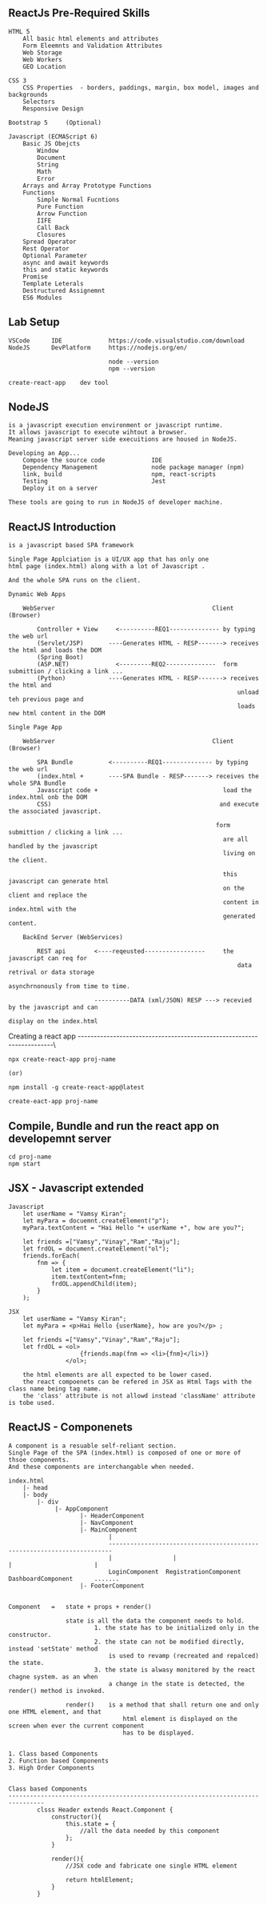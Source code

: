 ReactJs Pre-Required Skills
-------------------------------------------------------

    HTML 5
        All basic html elements and attributes
        Form Eleemnts and Validation Attributes
        Web Storage
        Web Workers
        GEO Location

    CSS 3
        CSS Properties  - borders, paddings, margin, box model, images and backgrounds
        Selectors
        Responsive Design

    Bootstrap 5     (Optional)

    Javascript (ECMAScript 6)
        Basic JS Obejcts
            Window
            Document
            String
            Math
            Error
        Arrays and Array Prototype Functions
        Functions
            Simple Normal Fucntions
            Pure Function
            Arrow Function
            IIFE
            Call Back
            Closures
        Spread Operator
        Rest Operator
        Optional Parameter
        async and await keywords
        this and static keywords
        Promise
        Template Leterals
        Destructured Assignemnt
        ES6 Modules

Lab Setup
--------------------------------------------------------
    VSCode      IDE             https://code.visualstudio.com/download
    NodeJS      DevPlatform     https://nodejs.org/en/

                                node --version
                                npm --version

    create-react-app    dev tool


NodeJS
--------------------------------------------------------

    is a javascript execution environment or javascript runtime.
    It allows javascript to execute wihtout a browser.
    Meaning javascript server side execuitions are housed in NodeJS.

    Developing an App...
        Compose the source code             IDE
        Dependency Management               node package manager (npm)
        link, build                         npm, react-scripts
        Testing                             Jest
        Deploy it on a server               

    These tools are going to run in NodeJS of developer machine.

ReactJS Introduction
--------------------------------------------------------
    
    is a javascript based SPA framework

    Single Page Applciation is a UI/UX app that has only one
    html page (index.html) along with a lot of Javascript .

    And the whole SPA runs on the client.

    Dynamic Web Apps

        WebServer                                            Client (Browser)

            Controller + View     <----------REQ1-------------- by typing the web url
            (Servlet/JSP)       ----Generates HTML - RESP-------> receives the html and loads the DOM 
            (Spring Boot)
            (ASP.NET)             <---------REQ2--------------  form submittion / clicking a link ...
            (Python)            ----Generates HTML - RESP-------> receives the html and 
                                                                    unload teh previous page and 
                                                                    loads new html content in the DOM 

    Single Page App

        WebServer                                            Client (Browser)

            SPA Bundle          <----------REQ1-------------- by typing the web url
            (index.html +       ----SPA Bundle - RESP-------> receives the whole SPA Bundle
            Javascript code +                                   load the index.html onb the DOM
            CSS)                                               and execute the associated javascript.
            
                                                              form submittion / clicking a link ...
                                                                are all handled by the javascript
                                                                living on the client.

                                                                this javascript can generate html
                                                                on the client and replace the 
                                                                content in index.html with the
                                                                generated content.

        BackEnd Server (WebServices)

            REST api        <----reqeusted-----------------     the javascript can req for 
                                                                    data retrival or data storage
                                                                    asynchrnonously from time to time.

                            ----------DATA (xml/JSON) RESP ---> recevied by the javascript and can 
                                                                    display on the index.html
Creating a react app
----------------------------------------------------------------------\

    npx create-react-app proj-name

    (or)

    npm install -g create-react-app@latest

    create-eact-app proj-name

Compile, Bundle and run the react app on developemnt server
---------------------------------------------------------------------
    cd proj-name
    npm start

JSX - Javascript extended
----------------------------------------------------------------------

    Javascript
        let userName = "Vamsy Kiran";
        let myPara = docuemnt.createElement("p");
        myPara.textContent = "Hai Hello "+ userName +", how are you?";

        let friends =["Vamsy","Vinay","Ram","Raju"];
        let frdOL = document.createElement("ol");
        friends.forEach(
            fnm => {
                let item = document.createElement("li");
                item.textContent=fnm;
                frdOL.appendChild(item);
            }
        );

    JSX
        let userName = "Vamsy Kiran";
        let myPara = <p>Hai Hello {userName}, how are you?</p> ;

        let friends =["Vamsy","Vinay","Ram","Raju"];
        let frdOL = <ol>
                        {friends.map(fnm => <li>{fnm}</li>)}
                    </ol>;

        the html elements are all expected to be lower cased.
        the react compoenets can be refered in JSX as Html Tags with the class name being tag name.
        the 'class' attribute is not allowd instead 'className' attribute is tobe used.


ReactJS - Componenets
--------------------------------------------------------

    A component is a resuable self-reliant section.
    Single Page of the SPA (index.html) is composed of one or more of thsoe components.
    And these components are interchangable when needed.

    index.html
        |- head
        |- body
            |- div
                 |- AppComponent
                        |- HeaderComponent
                        |- NavComponent
                        |- MainComponent
                                |
                                -----------------------------------------------------------------------
                                |                 |                         |                       |
                                LoginComponent  RegistrationComponent       DashboardComponent      .......
                        |- FooterComponent


    Component   =   state + props + render()

                    state is all the data the component needs to hold.
                            1. the state has to be initialized only in the constructor.
                            2. the state can not be modified directly, instead 'setState' method
                                is used to revamp (recreated and repalced) the state.
                            3. the state is alwasy monitored by the react chagne system. as an when
                                a change in the state is detected, the render() method is invoked.

                    render()    is a method that shall return one and only one HTML element, and that
                                    html element is displayed on the screen when ever the current component
                                    has to be displayed.


    1. Class based Components
    2. Function based Components
    3. High Order Components


    Class based Components
    --------------------------------------------------------------------------------
            clsss Header extends React.Component {
                constructor(){
                    this.state = {
                        //all the data needed by this component
                    };
                }

                render(){
                    //JSX code and fabricate one single HTML element

                    return htmlElement; 
                }
            }